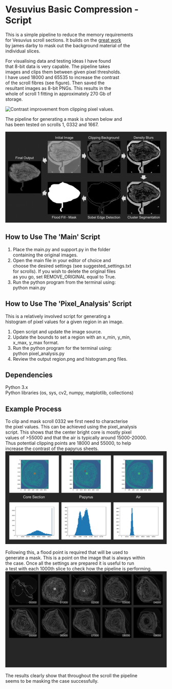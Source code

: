 # Vesuvius Basic Compression - Script
This is a simple pipeline to reduce the memory requirements  
for Vesuvius scroll sections. It builds on the [great work](https://github.com/JamesDarby345/segment-anything-vesuvius/tree/main)   
by james darby to mask out the background material of the  
individual slices.  

For visualising data and testing ideas I have found  
that 8-bit data is very capable. The pipeline takes  
images and clips them between given pixel thresholds.  
I have used 18000 and 65535 to increase the contrast  
of the scroll fibres (see figure). Then saved the  
resultant images as 8-bit PNGs. This results in the  
whole of scroll 1 fitting in approximately 270 Gb of  
storage.

![Contrast improvement from clipping pixel values.](https://github.com/OliverDaubney/vesuvius_basic_compression/blob/main/images/Clipping_Contrast.png)  

The pipeline for generating a mask is shown below and  
has been tested on scrolls 1, 0332 and 1667.

![Pipeline for mask generation.](https://github.com/OliverDaubney/vesuvius_basic_compression/blob/main/images/Pipeline.png)  


## How to Use The 'Main' Script  
1. Place the main.py and support.py in the folder  
containing the original images.
2. Open the main file in your editor of choice and  
choose the desired settings (see suggested_settings.txt  
for scrolls). If you wish to delete the original files  
as you go, set REMOVE_ORIGINAL equal to True.  
3. Run the python program from the terminal using:  
python main.py  


## How to Use The 'Pixel_Analysis' Script  
This is a relatively involved script for generating a  
histogram of pixel values for a given region in an image.
1. Open script and update the image source.
2. Update the bounds to set a region with an x_min, y_min,  
x_max, y_max format.
3. Run the python program for the terminal using:  
python pixel_analysis.py
4. Review the output region.png and histogram.png files.


## Dependencies
Python 3.x  
Python libraries (os, sys, cv2, numpy, matplotlib, collections) 


## Example Process
To clip and mask scroll 0332 we first need to characterise  
the pixel values. This can be achieved using the pixel_analysis  
script. This shows that the center bright core is mostly pixel  
values of >55000 and that the air is typically around 15000-20000.  
Thus potential clipping points are 18000 and 55000, to help  
increase the contrast of the papyrus sheets.  
![Scroll 0332 Pixel Analysis](https://github.com/OliverDaubney/vesuvius_basic_compression/blob/main/images/Scroll_0332_Analysis.png)  

Following this, a flood point is required that will be used to  
generate a mask. This is a point on the image that is always within  
the case. Once all the settings are prepared it is useful to run  
a test with each 1000th slice to check how the pipeline is performing.  
![Scroll 0332 Test Results](https://github.com/OliverDaubney/vesuvius_basic_compression/blob/main/images/Scroll_0332_Test.png)  

The results clearly show that throughout the scroll the pipeline  
seems to be masking the case successfully.  

